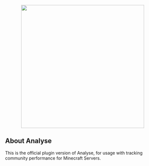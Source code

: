 <p align="center"><a href="https://analyse.net" target="_blank"><img src="https://analyse.net/assets/img/logo.svg" width="400"></a></p>

## About Analyse

This is the official plugin version of Analyse, for usage with tracking community performance for Minecraft Servers.